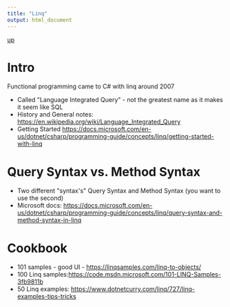 ```yaml
---
title: "Linq"
output: html_document
---
```

[up](https://mikewise2718.github.io/markdowndocs/)

# Intro
Functional programming came to C# with linq around 2007
- Called "Language Integrated Query" - not the greatest name as it makes it seem like SQL
- History and General notes: <https://en.wikipedia.org/wiki/Language_Integrated_Query>
- Getting Started <https://docs.microsoft.com/en-us/dotnet/csharp/programming-guide/concepts/linq/getting-started-with-linq>

# Query Syntax vs. Method Syntax
- Two different "syntax's" Query Syntax and Method Syntax (you want to use the second) 
- Microsoft docs: <https://docs.microsoft.com/en-us/dotnet/csharp/programming-guide/concepts/linq/query-syntax-and-method-syntax-in-linq>


# Cookbook
- 101 samples - good UI - <https://linqsamples.com/linq-to-objects/>
- 100 Linq samples:<https://code.msdn.microsoft.com/101-LINQ-Samples-3fb9811b>
- 50 Linq examples: <https://www.dotnetcurry.com/linq/727/linq-examples-tips-tricks>